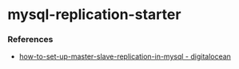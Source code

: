# mysql-replication-starter

### References
- [how-to-set-up-master-slave-replication-in-mysql - digitalocean](https://www.digitalocean.com/community/tutorials/how-to-set-up-master-slave-replication-in-mysql)

